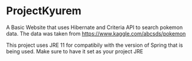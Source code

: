 # ProjectKyurem
A Basic Website that uses Hibernate and Criteria API to search pokemon data. The data was taken from https://www.kaggle.com/abcsds/pokemon

This project uses JRE 11 for compatibily with the version of Spring that is being used. Make sure to have it set as your project JRE 
